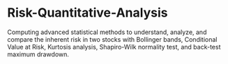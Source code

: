 # Risk-Quantitative-Analysis
Computing advanced statistical methods to understand, analyze, and compare the inherent risk in two stocks with Bollinger bands, Conditional Value at Risk, Kurtosis analysis, Shapiro-Wilk normality test, and back-test maximum drawdown.

